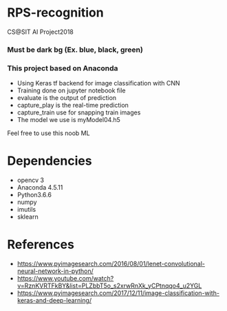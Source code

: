# RPS-recognition
CS@SIT AI Project2018

### Must be dark bg (Ex. blue, black, green)
### This project based on Anaconda

- Using Keras tf backend for image classification with CNN
- Training done on jupyter notebook file
- evaluate is the output of prediction
- capture_play is the real-time prediction
- capture_train use for snapping train images
- The model we use is myModel04.h5

Feel free to use this noob ML

# Dependencies
- opencv 3
- Anaconda 4.5.11
- Python3.6.6
- numpy
- imutils
- sklearn

# References
- https://www.pyimagesearch.com/2016/08/01/lenet-convolutional-neural-network-in-python/ 
- https://www.youtube.com/watch?v=RznKVRTFkBY&list=PLZbbT5o_s2xrwRnXk_yCPtnqqo4_u2YGL
- https://www.pyimagesearch.com/2017/12/11/image-classification-with-keras-and-deep-learning/


